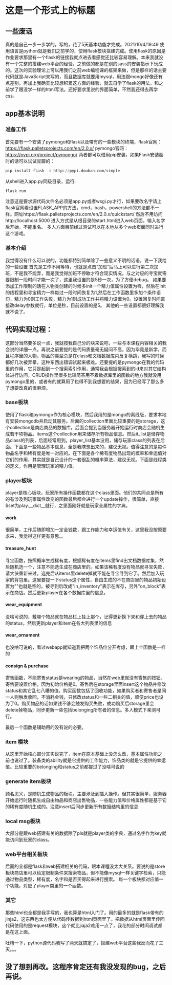 # 这是一个形式上的标题

## 一些废话
真的是自己一步一步学的，写的，花了5天基本功能才完成。2021/10/4/19:49
使用语言是python就是我们之前学的，使用flask模块搭建完成。使用flask的原因是作业要求那里有一个flask的链接我就点进去看感觉还比较容易理解。本来我就没有一个完整的搭建web平台的经验，之前做的都是在别的sass的安装指示下玩成的。这次的实验理论上可以用我们之前web编程课的框架来做，但是那样的话主要代码就是JavaScript来写的，而且数据库就要用mysql，用法跟mongo好像还有点差别。再加上我确实比较想积累这方面的经验，就去自学了flask的用法，和之前学了跟没学一样的html写法。还好要求里说的界面简单，不然我还得去再学css。

## app基本说明
### 准备工作
首先要有一个安装了pymongo和flask以及带有的一些模块的终端，flask官网：
https://flask.palletsprojects.com/en/2.0.x/
pymongo官网：
https://pypi.org/project/pymongo/
两者都可以借用pip安装，如果Flask安装超时的话可以试试豆瓣的：
```python
pip install flask -i http://pypi.douban.com/simple
```
从shell进入app.py同级目录，运行:
```python
flask run
```
注意这是要求源代码文件名必须是app.py或者wsgi.py才行，如果要改名字请上flask官网看设置FLASK_APP的方法，cmd，bash，powershell的方法都不一样。网址https://flask.palletsprojects.com/en/2.0.x/quickstart/
然后不用访问http://localhost:5000
进入方式是从根目录的start.html进入web页面，输入名字后开始，不能重名。
多人方面目前经过测试可以在本地从多个web页面同时进行这个游戏。

### 基本介绍
我觉得没有什么可以说的，功能都特别简单除了一些意义不明的话语，说一下我给的一些设置
首先是工作不用等待，也就是点击“加班”后马上可以进行第二次加班，不是我不能弄，而是我觉得加班不停歇才符合现实情况。与之对应的寻宝就需要限制一段时间才能一次了，这里我设置的是5秒一次，为了方便debug。
如果要添加工作限制的话在人物类创建的时候多init一个精力值属性设置为零，然后在init的线程里和寻宝精力一样每过一段时间恢复为1,然后在工作函数里多加个条件语句，精力为0则工作失败，精力为1则成功工作并将精力设置为0。设置回复时间直接改delay参数就行，单位是秒，目前设置的是5。
其他的一些设置都很好理解我就不说了。

## 代码实现过程：
这部分当然要多说一点，我就按我自己分的块来说吧，一些与本课程内容相关的我会说的详细一点。再说之前要提的是代码质量毫无疑问不高，因为毕竟是新学，而且程序里的人物，物品的类型总是在class和文档数据库内反复横跳，我写的时候都好几次被弄晕，这种东西出错调试起来极难。还要提的是pymongo在我的代码里的作用，它只是起到一个搜索索引作用，通常我会根据搜索到的id来对其它结构体进行访问，CRUD操作里很多比较简答用不着数据库里的函数的地方我就没用pymongo里的，或者有的就算用了也得不到我想要的结果，因为已经写了那么多了想要改真的很麻烦。

### base板块
使用了flask和pymongo作为核心模块，然后我用的是mongo的离线版，要求本地有安装mongodb并启动其服务。后面的collection里面比较重要的是storage，这个collection是商店商品的数据库。后面会提到当服务器开始运行时商店会随机生成若干项物品。items这个collection用来储存所有物品信息。然后it_list是储存物品class的列表，后面经常用到。player_list基本没用，储存玩家class的列表在后面。下面是一些物品基本信息，全是我瞎想出来的，建议无视。值得注意的是每件物品名字和稀有度是唯一对应的。在下面是各个稀有度物品出现的概率和幸运值对它们的作用，其实就是自己设计的一套很乱的概率算法，建议无视。下面是线程类的定义，作用是管理玩家的精力值。

### player板块
player是核心板块，玩家所有操作函数都在这个class里面。他们的共同点是所有的有涉及到玩家属性改变的函数最后都会进行一个update操作，很简单，直接$set为play.__dict__就行，之里面刚好就是玩家全属性的字典。

#### work
很简单，工作后随即增加一定金钱数，跟工作能力和幸运值有关，这里我没按原要求来，我觉得这样更有意思。。

#### treasure_hunt
寻宝函数，按照概率生成稀有度，根据稀有度在items里find出文档数据库集，然后随机选一个，注意不能选生成在商店里的。如果该稀有度没有物品就寻宝失败，请大侠重新来过。选完后从items里delete掉就不能在寻宝寻到它了。然后加入玩家的背包里。这里要提一下status这个属性，自由生成的不在商店里的物品初始设置为""也就是空的，被寻到后改成"in_inventory"表示在库存，另外"on_block"表示在商店。然后更新player在各个数据库里的信息。

#### wear_equipment
没啥可说的，戴哪个物品就在物品栏上挂上那个，记得更新换下来和穿上去的物品的status，然后更新player和item在各大列表里的信息

#### wear_ornament
也没啥可说的，看过webapp就知道我把两个饰品位分开考虑，跟上个函数是一样的

#### consign & purchase
寄售函数，不能寄售status是wearing的物品，当然在web里就没有寄售的按钮。寄售要设置价格，因为初始价格是0。寄售后在storage里面insert这个物品并修改status和其它乱七八糟的值。购买函数包括了回收功能，如果购买者和寄售者是同一人则触发收回，不消耗金钱，只修改status和一些二相关的值，顺便price也设为了0。购买物品的话如果钱不够会触发购买失败，成功购买后storage里会delete掉物品，同步更新一些包括belonging所有者的信息。多人模式下亲测可行。

最后一个函数是辅助用的没有说的必要。

### item 模块
从这里开始核心部分其实说完了，item在原本基础上没怎么改，基本属性功能之前也说过了。装备类的ability就是它提供的工作能力，饰品类的就是它提供的幸运值。比较重要的belonging和status之前都提过了没啥可说的

### generate item板块
顾名思义，是随机生成物品的板块，主要涉及到插入操作。但其实很简单，服务器开始运行时随机生成自由物品和商店出售物品，一些能力值和价格属性都是基于它的稀有度随机生成的。注意insert后同步更新所有数据结构里的信息

### local msg板块
大部分是跟web搭建有关的数据除了pls就是player类的字典，通过名字作为key就能访问到玩家的class。

### web平台相关板块
后面的全都是flask和web搭建相关的代码，跟本课程没太大关系。要说的是store板块商店里可以给定限制条件来搜索物品，但不能像mysql一样关键字检索，只能通过物品类型，稀有度，名字和是否买得起来进行搜索。
每一个板块都对应值一个功能，对应了player类里的一个函数。

### 其它
那些html也全都是我手写的，我也算是html入门了。用的最多的就是flask带有的jinja2，这东西也太方便从代码传数据到html页面里了。把数据从html页面里传回代码使用的是request模块，这个就比jiaja2难用一点了，我花的部分时间调试都是在这上面。

吐槽一下，python源代码我写了两天就搞定了，搭建web平台这些我反而花了三天。。。

## 没了想到再改。这程序肯定还有我没发现的bug，之后再说。
